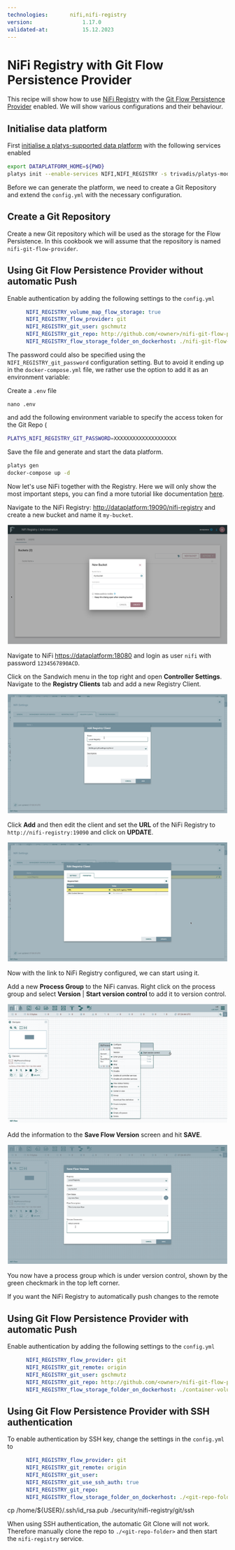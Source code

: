 ```yaml
---
technologies:       nifi,nifi-registry
version:				1.17.0
validated-at:			15.12.2023
---
```


# NiFi Registry with Git Flow Persistence Provider

This recipe will show how to use [NiFi Registry](https://nifi.apache.org/registry.html) with the [Git Flow Persistence Provider](https://nifi.apache.org/docs/nifi-registry-docs/html/administration-guide.html#gitflowpersistenceprovider) enabled. We will show various configurations and their behaviour. 

## Initialise data platform

First [initialise a platys-supported data platform](../documentation/getting-started) with the following services enabled

```bash
export DATAPLATFORM_HOME=${PWD}
platys init --enable-services NIFI,NIFI_REGISTRY -s trivadis/platys-modern-data-platform -w 1.17.0
```

Before we can generate the platform, we need to create a Git Repository and extend the `config.yml` with the necessary configuration.

## Create a Git Repository

Create a new Git repository which will be used as the storage for the Flow Persistence. In this cookbook we will assume that the repository is named `nifi-git-flow-provider`. 

## Using Git Flow Persistence Provider without automatic Push

Enable authentication by adding the following settings to the `config.yml`

```yaml
      NIFI_REGISTRY_volume_map_flow_storage: true
      NIFI_REGISTRY_flow_provider: git
      NIFI_REGISTRY_git_user: gschmutz
      NIFI_REGISTRY_git_repo: http://github.com/<owner>/nifi-git-flow-provider
      NIFI_REGISTRY_flow_storage_folder_on_dockerhost: ./nifi-git-flow-provider
```

The password could also be specified using the `NIFI_REGISTRY_git_password` configuration setting. But to avoid it ending up in the `docker-compose.yml` file, we rather use the option to add it as an environment variable:

Create a `.env` file 

```
nano .env
```

and add the following environment variable to specify the access token for the Git Repo (

```bash
PLATYS_NIFI_REGISTRY_GIT_PASSWORD=XXXXXXXXXXXXXXXXXXXX
```

Save the file and generate and start the data platform.

```bash
platys gen
docker-compose up -d
```

Now let's use NiFi together with the Registry. Here we will only show the most important steps, you can find a more tutorial like documentation [here](https://nifi.apache.org/docs/nifi-registry-docs/index.html). 

Navigate to the NiFi Registry: <http://dataplatform:19090/nifi-registry> and create a new bucket and name it `my-bucket`.

![](./images/create-bucket.png)

Navigate to NiFi <https://dataplatform:18080> and login as user `nifi` with password `1234567890ACD`.

Click on the Sandwich menu in the top right and open **Controller Settings**. Navigate to the **Registry Clients** tab and add a new Registry Client. 

![](./images/add-registry-client.png)

Click **Add** and then edit the client and set the **URL** of the NiFi Registry to `http://nifi-registry:19090` and click on **UPDATE**.

![](./images/add-registry-client-2.png)

Now with the link to NiFi Registry configured, we can start using it. 

Add a new **Process Group** to the NiFi canvas. Right click on the process group and select **Version** | **Start version control** to add it to version control. 

![](./images/start-version-control.png)

Add the information to the **Save Flow Version** screen and hit **SAVE**.

![](./images/start-version-control-2.png)

You now have a process group which is under version control, shown by the green checkmark in the top left corner. 

If you want the NiFi Registry to automatically push changes to the remote 

## Using Git Flow Persistence Provider with automatic Push

Enable authentication by adding the following settings to the `config.yml`

```yaml
      NIFI_REGISTRY_flow_provider: git
      NIFI_REGISTRY_git_remote: origin
      NIFI_REGISTRY_git_user: gschmutz
      NIFI_REGISTRY_git_repo: http://github.com/<owner>/nifi-git-flow-provider
      NIFI_REGISTRY_flow_storage_folder_on_dockerhost: ./container-volume/nifi-registry/flow-storage
```

## Using Git Flow Persistence Provider with SSH authentication

To enable authentication by SSH key, change the settings in the `config.yml` to

```yaml
      NIFI_REGISTRY_flow_provider: git
      NIFI_REGISTRY_git_remote: origin
      NIFI_REGISTRY_git_user:
      NIFI_REGISTRY_git_use_ssh_auth: true
      NIFI_REGISTRY_git_repo:
      NIFI_REGISTRY_flow_storage_folder_on_dockerhost: ./<git-repo-folder>
```


cp /home/${USER}/.ssh/id_rsa.pub ./security/nifi-registry/git/ssh

When using SSH authentication, the automatic Git Clone will not work. Therefore manually clone the repo to `./<git-repo-folder>` and then start the `nifi-registry` service.

